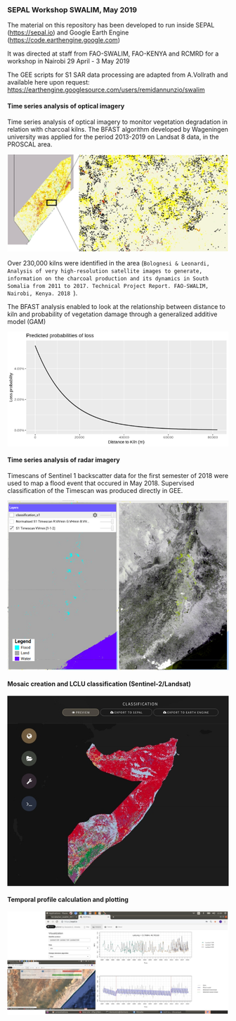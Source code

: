### SEPAL Workshop SWALIM, May 2019
The material on this repository has been developed to run inside SEPAL (https://sepal.io) and Google Earth Engine (https://code.earthengine.google.com)

It was directed at staff from FAO-SWALIM, FAO-KENYA and RCMRD for a workshop in Nairobi 29 April - 3 May 2019

The GEE scripts for S1 SAR data processing are adapted from A.Vollrath and available here upon request: https://earthengine.googlesource.com/users/remidannunzio/swalim

#### Time series analysis of optical imagery

Time series analysis of optical imagery to monitor vegetation degradation in relation with charcoal kilns. The BFAST algorithm developed by Wageningen university was applied for the period 2013-2019 on Landsat 8 data, in the PROSCAL area.

![Alt text](/docs/images/bfast.jpeg?raw=true)

Over 230,000 kilns were identified in the area (``Bolognesi & Leonardi, Analysis of very high-resolution satellite images to generate, information on the charcoal production and its dynamics in South Somalia from 2011 to 2017. Technical Project Report. FAO-SWALIM, Nairobi, Kenya. 2018 ``). 

The BFAST analysis enabled to look at the relationship between distance to kiln and probability of vegetation damage through a generalized additive model  (GAM)

![Alt text](/docs/images/GAM2.png?raw=true)

#### Time series analysis of radar imagery

Timescans of Sentinel 1 backscatter data for the first semester of 2018 were used to map a flood event that occured in May 2018. Supervised classification of the Timescan was produced directly in GEE. 

![Alt text](/docs/images/floods_2.png?raw=true)

#### Mosaic creation and LCLU classification (Sentinel-2/Landsat)

![Alt text](/docs/images/supervised_classification.jpeg?raw=true)


####  Temporal profile calculation and plotting

![Alt text](/docs/images/ndvi_profile.jpeg?raw=true)

